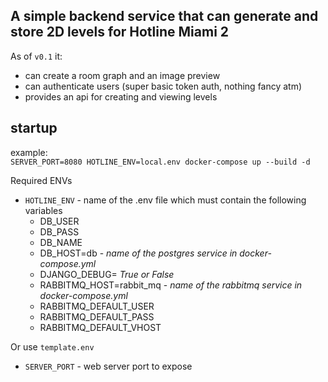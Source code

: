 ## A simple backend service that can generate and store 2D levels for Hotline Miami 2 <br>
As of `v0.1` it:
* can create a room graph and an image preview
* can authenticate users (super basic token auth, nothing fancy atm)
* provides an api for creating and viewing levels

## startup
example: <br>
`SERVER_PORT=8080 HOTLINE_ENV=local.env docker-compose up --build -d`

Required ENVs
* `HOTLINE_ENV` - name of the .env file which must contain the following variables
    * DB_USER
    * DB_PASS
    * DB_NAME
    * DB_HOST=db - *name of the postgres service in docker-compose.yml*
    * DJANGO_DEBUG= *True or False*
    * RABBITMQ_HOST=rabbit_mq - *name of the rabbitmq service in docker-compose.yml*
    * RABBITMQ_DEFAULT_USER
    * RABBITMQ_DEFAULT_PASS
    * RABBITMQ_DEFAULT_VHOST

Or use `template.env`
* `SERVER_PORT` - web server port to expose